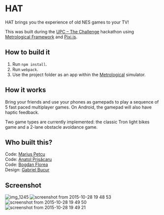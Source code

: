 # HAT

HAT brings you the experience of old NES games to your TV!

This was built during the [UPC – The Challenge][hackaton] hackathon using [Metrological Framework][metrological] and [Pixi.js][pixi].

## How to build it

1. Run `npm install`.
2. Run `webpack`.
3. Use the project folder as an app within the [Metrological] simulator.

## How it works

Bring your friends and use your phones as gamepads to play a sequence of 5 fast paced multiplayer games. On Android, the gamepad will also have haptic feedback.

Two game types are currently implemented: the classic Tron light bikes game and a 2-lane obstacle avoidance game.

## Who built this?

Code: [Marius Petcu](https://github.com/dapetcu21)  
Code: [Anatol Prisăcaru](https://github.com/shark0der)  
Code: [Bogdan Florea](https://github.com/bogdanvf)  
Design: [Gabriel Bucur](https://www.facebook.com/gaby.bucur)  

[metrological]: https://www.metrological.com/appdevelopers.html
[hackaton]: http://upcthechallenge.ro/
[pixi]: http://www.pixijs.com

## Screenshot

![img_1245](https://cloud.githubusercontent.com/assets/428060/10798546/db458bc0-7db0-11e5-8d67-c207e8b3c286.PNG)
![screenshot from 2015-10-28 19 48 53](https://cloud.githubusercontent.com/assets/428060/10798547/db94a37c-7db0-11e5-906b-91b072fe407d.png)
![screenshot from 2015-10-28 19 49 50](https://cloud.githubusercontent.com/assets/428060/10798548/db967fe4-7db0-11e5-9ff6-d499dbe595b5.png)
![screenshot from 2015-10-28 19 49 21](https://cloud.githubusercontent.com/assets/428060/10798549/db96a3f2-7db0-11e5-8c5c-57043c0b68b3.png)

